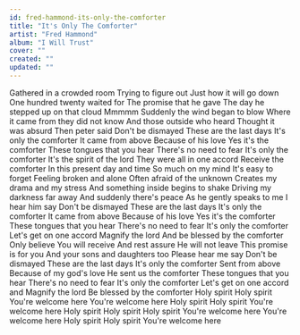 ```yaml
---
id: fred-hammond-its-only-the-comforter
title: "It's Only The Comforter"
artist: "Fred Hammond"
album: "I Will Trust"
cover: ""
created: ""
updated: ""
---
```


Gathered in a crowded room
Trying to figure out
Just how it will go down
One hundred twenty waited for
The promise that he gave
The day he stepped up on that cloud
Mmmmm
Suddenly the wind began to blow
Where it came from they did not know
And those outside who heard
Thought it was absurd
Then peter said
Don't be dismayed
These are the last days
It's only the comforter
It came from above
Because of his love
Yes it's the comforter
These tongues that you hear
There's no need to fear
It's only the comforter
It's the spirit of the lord
They were all in one accord
Receive the comforter
In this present day and time
So much on my mind
It's easy to forget
Feeling broken and alone
Often afraid of the unknown
Creates my drama and my stress
And something inside begins to shake
Driving my darkness far away
And suddenly there's peace
As he gently speaks to me
I hear him say
Don't be dismayed
These are the last days
It's only the comforter
It came from above
Because of his love
Yes it's the comforter
These tongues that you hear
There's no need to fear
It's only the comforter
Let's get on one accord
Magnify the lord
And be blessed by the comforter
Only believe
You will receive
And rest assure
He will not leave
This promise is for you
And your sons and daughters too
Please hear me say
Don't be dismayed
These are the last days
It's only the comforter
Sent from above
Because of my god's love
He sent us the comforter
These tongues that you hear
There's no need to fear
It's only the comforter
Let's get on one accord and
Magnify the lord
Be blessed by the comforter
Holy spirit
Holy spirit
You're welcome here
You're welcome here
Holy spirit
Holy spirit
You're welcome here
Holy spirit
Holy spirit
Holy spirit
You're welcome here
You're welcome here
Holy spirit
Holy spirit
You're welcome here